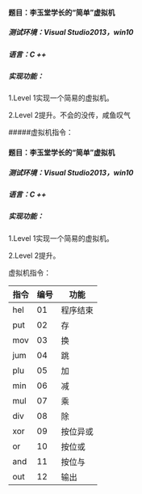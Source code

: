 #### 题目：李玉堂学长的“简单”虚拟机

##### 测试环境：Visual Studio2013，win10

##### 语言：C ++

##### 实现功能：

1.Level 1实现一个简易的虚拟机。

2.Level 2提升。不会的没传，咸鱼叹气

#####虚拟机指令：

#### 题目：李玉堂学长的“简单”虚拟机

##### 测试环境：Visual Studio2013，win10

##### 语言：C ++

##### 实现功能：

1.Level 1实现一个简易的虚拟机。

2.Level 2提升。

虚拟机指令：

| 指令   | 编号 | 功能            |
| ------ | ---- | --------------- |
| hel    | 01   | 程序结束        |
| put  | 02   | 存    |
| mov    | 03   | 换  |
| jum    | 04   | 跳      |
| plu     | 05   | 加    |
| min    | 06   | 减 |
| mul     | 07   | 乘       |
| div    | 08   | 除    |
| xor     | 09   | 按位异或       |
| or    | 10   | 按位或    |
| and   | 11   | 按位与        |
| out  | 12   | 输出     |

